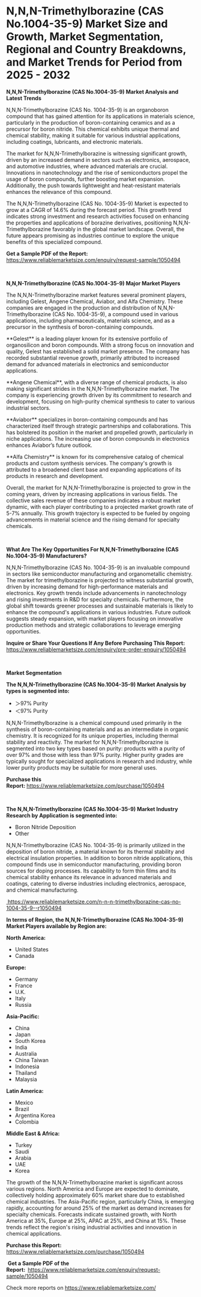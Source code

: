 <p><h1>N,N,N-Trimethylborazine (CAS No.1004-35-9) Market Size and Growth, Market Segmentation, Regional and Country Breakdowns, and Market Trends for Period from 2025 -  2032</h1></p><p><strong>N,N,N-Trimethylborazine (CAS No.1004-35-9) Market Analysis and Latest Trends</strong></p>
<p><p>N,N,N-Trimethylborazine (CAS No. 1004-35-9) is an organoboron compound that has gained attention for its applications in materials science, particularly in the production of boron-containing ceramics and as a precursor for boron nitride. This chemical exhibits unique thermal and chemical stability, making it suitable for various industrial applications, including coatings, lubricants, and electronic materials.</p><p>The market for N,N,N-Trimethylborazine is witnessing significant growth, driven by an increased demand in sectors such as electronics, aerospace, and automotive industries, where advanced materials are crucial. Innovations in nanotechnology and the rise of semiconductors propel the usage of boron compounds, further boosting market expansion. Additionally, the push towards lightweight and heat-resistant materials enhances the relevance of this compound.</p><p>The N,N,N-Trimethylborazine (CAS No. 1004-35-9) Market is expected to grow at a CAGR of 14.6% during the forecast period. This growth trend indicates strong investment and research activities focused on enhancing the properties and applications of borazine derivatives, positioning N,N,N-Trimethylborazine favorably in the global market landscape. Overall, the future appears promising as industries continue to explore the unique benefits of this specialized compound.</p></p>
<p><strong>Get a Sample PDF of the Report:&nbsp;</strong> <a href="https://www.reliablemarketsize.com/enquiry/request-sample/1050494?utm_campaign=3199&utm_medium=2&utm_source=Github&utm_content=ia&utm_term=29032025&utm_id=nnn-trimethylborazine-cas-no1004-35-9">https://www.reliablemarketsize.com/enquiry/request-sample/1050494</a></p>
<p>&nbsp;</p>
<p><strong>N,N,N-Trimethylborazine (CAS No.1004-35-9) Major Market Players</strong></p>
<p><p>The N,N,N-Trimethylborazine market features several prominent players, including Gelest, Angene Chemical, Aviabor, and Alfa Chemistry. These companies are engaged in the production and distribution of N,N,N-Trimethylborazine (CAS No. 1004-35-9), a compound used in various applications, including pharmaceuticals, materials science, and as a precursor in the synthesis of boron-containing compounds.</p><p>**Gelest** is a leading player known for its extensive portfolio of organosilicon and boron compounds. With a strong focus on innovation and quality, Gelest has established a solid market presence. The company has recorded substantial revenue growth, primarily attributed to increased demand for advanced materials in electronics and semiconductor applications.</p><p>**Angene Chemical**, with a diverse range of chemical products, is also making significant strides in the N,N,N-Trimethylborazine market. The company is experiencing growth driven by its commitment to research and development, focusing on high-purity chemical synthesis to cater to various industrial sectors.</p><p>**Aviabor** specializes in boron-containing compounds and has characterized itself through strategic partnerships and collaborations. This has bolstered its position in the market and propelled growth, particularly in niche applications. The increasing use of boron compounds in electronics enhances Aviabor’s future outlook.</p><p>**Alfa Chemistry** is known for its comprehensive catalog of chemical products and custom synthesis services. The company's growth is attributed to a broadened client base and expanding applications of its products in research and development. </p><p>Overall, the market for N,N,N-Trimethylborazine is projected to grow in the coming years, driven by increasing applications in various fields. The collective sales revenue of these companies indicates a robust market dynamic, with each player contributing to a projected market growth rate of 5-7% annually. This growth trajectory is expected to be fueled by ongoing advancements in material science and the rising demand for specialty chemicals.</p></p>
<p>&nbsp;</p>
<p><strong>What Are The Key Opportunities For N,N,N-Trimethylborazine (CAS No.1004-35-9) Manufacturers?</strong></p>
<p><p>N,N,N-Trimethylborazine (CAS No. 1004-35-9) is an invaluable compound in sectors like semiconductor manufacturing and organometallic chemistry. The market for trimethylborazine is projected to witness substantial growth, driven by increasing demand for high-performance materials and electronics. Key growth trends include advancements in nanotechnology and rising investments in R&D for specialty chemicals. Furthermore, the global shift towards greener processes and sustainable materials is likely to enhance the compound's applications in various industries. Future outlook suggests steady expansion, with market players focusing on innovative production methods and strategic collaborations to leverage emerging opportunities.</p></p>
<p><strong>Inquire or Share Your Questions If Any Before Purchasing This Report:</strong> <a href="https://www.reliablemarketsize.com/enquiry/pre-order-enquiry/1050494?utm_campaign=3199&utm_medium=2&utm_source=Github&utm_content=ia&utm_term=29032025&utm_id=nnn-trimethylborazine-cas-no1004-35-9">https://www.reliablemarketsize.com/enquiry/pre-order-enquiry/1050494</a></p>
<p>&nbsp;</p>
<p><strong>Market Segmentation</strong></p>
<p><strong>The N,N,N-Trimethylborazine (CAS No.1004-35-9) Market Analysis by types is segmented into:</strong></p>
<p><ul><li>＞97% Purity</li><li>＜97% Purity</li></ul></p>
<p><p>N,N,N-Trimethylborazine is a chemical compound used primarily in the synthesis of boron-containing materials and as an intermediate in organic chemistry. It is recognized for its unique properties, including thermal stability and reactivity. The market for N,N,N-Trimethylborazine is segmented into two key types based on purity: products with a purity of over 97% and those with less than 97% purity. Higher purity grades are typically sought for specialized applications in research and industry, while lower purity products may be suitable for more general uses.</p></p>
<p><strong>Purchase this Report:&nbsp;</strong><a href="https://www.reliablemarketsize.com/purchase/1050494?utm_campaign=3199&utm_medium=2&utm_source=Github&utm_content=ia&utm_term=29032025&utm_id=nnn-trimethylborazine-cas-no1004-35-9">https://www.reliablemarketsize.com/purchase/1050494</a></p>
<p>&nbsp;</p>
<p><strong>The N,N,N-Trimethylborazine (CAS No.1004-35-9) Market Industry Research by Application is segmented into:</strong></p>
<p><ul><li>Boron Nitride Deposition</li><li>Other</li></ul></p>
<p><p>N,N,N-Trimethylborazine (CAS No. 1004-35-9) is primarily utilized in the deposition of boron nitride, a material known for its thermal stability and electrical insulation properties. In addition to boron nitride applications, this compound finds use in semiconductor manufacturing, providing boron sources for doping processes. Its capability to form thin films and its chemical stability enhance its relevance in advanced materials and coatings, catering to diverse industries including electronics, aerospace, and chemical manufacturing.</p></p>
<p><a href="https://www.reliablemarketsize.com/n-n-n-trimethylborazine-cas-no-1004-35-9--r1050494?utm_campaign=3199&utm_medium=2&utm_source=Github&utm_content=ia&utm_term=29032025&utm_id=nnn-trimethylborazine-cas-no1004-35-9">&nbsp;https://www.reliablemarketsize.com/n-n-n-trimethylborazine-cas-no-1004-35-9--r1050494</a></p>
<p><strong>In terms of Region, the N,N,N-Trimethylborazine (CAS No.1004-35-9) Market Players available by Region are:</strong></p>
<p>
    <p> <strong> North America: </strong>
        <ul>
            <li>United States</li>
            <li>Canada</li>
        </ul>
        </p> 
    <p> <strong> Europe: </strong>
        <ul>
            <li>Germany</li>
            <li>France</li>
            <li>U.K.</li>
            <li>Italy</li>
            <li>Russia</li>
        </ul>
        </p> 
    <p> <strong> Asia-Pacific: </strong>
        <ul>
            <li>China</li>
            <li>Japan</li>
            <li>South Korea</li>
            <li>India</li>
            <li>Australia</li>
            <li>China Taiwan</li>
            <li>Indonesia</li>
            <li>Thailand</li>
            <li>Malaysia</li>
        </ul>
        </p> 
    <p> <strong> Latin America: </strong>
        <ul>
            <li>Mexico</li>
            <li>Brazil</li>
            <li>Argentina Korea</li>
            <li>Colombia</li>
        </ul>
        </p> 
    <p> <strong> Middle East & Africa: </strong>
        <ul>
            <li>Turkey</li>
            <li>Saudi</li>
            <li>Arabia</li>
            <li>UAE</li>
            <li>Korea</li>
        </ul>
    </p>
    </p>
<p><p>The growth of the N,N,N-Trimethylborazine market is significant across various regions. North America and Europe are expected to dominate, collectively holding approximately 60% market share due to established chemical industries. The Asia-Pacific region, particularly China, is emerging rapidly, accounting for around 25% of the market as demand increases for specialty chemicals. Forecasts indicate sustained growth, with North America at 35%, Europe at 25%, APAC at 25%, and China at 15%. These trends reflect the region's rising industrial activities and innovation in chemical applications.</p></p>
<p><strong>Purchase this Report: </strong><a href="https://www.reliablemarketsize.com/purchase/1050494?utm_campaign=3199&utm_medium=2&utm_source=Github&utm_content=ia&utm_term=29032025&utm_id=nnn-trimethylborazine-cas-no1004-35-9">https://www.reliablemarketsize.com/purchase/1050494</a></p>
<p>&nbsp;<strong>Get a Sample PDF of the Report:&nbsp;&nbsp;</strong><a href="https://www.reliablemarketsize.com/enquiry/request-sample/1050494?utm_campaign=3199&utm_medium=2&utm_source=Github&utm_content=ia&utm_term=29032025&utm_id=nnn-trimethylborazine-cas-no1004-35-9">https://www.reliablemarketsize.com/enquiry/request-sample/1050494</a></p>
<p><strong></strong></p>
<p>Check more reports on <a href="https://www.reliablemarketsize.com/?utm_campaign=3199&utm_medium=2&utm_source=Github&utm_content=ia&utm_term=29032025&utm_id=nnn-trimethylborazine-cas-no1004-35-9">https://www.reliablemarketsize.com/</a></p>